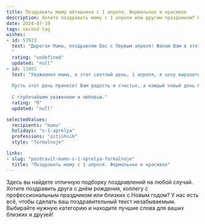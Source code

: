 ```yaml
---
title: Поздравить маму айтишника с 1 апреля. Формальное и красивое
description: Хотите поздравить маму с 1 апреля или другим праздником? Наш ИИ создаст незабываемое поздравление, а вы обязательно выделитесь среди других.  
date: 2024-07-19
tags: second tag
wishes:
- id: 53923
  text: "Дорогая Мама, поздравляю Вас с Первым апреля! Желаю Вам в этот день море улыбок, позитива и приятных сюрпризов. Пусть все задуманное сбудется, работа будет в радость, а  жизнь будет полна ярких красок. С праздником!
  "
  rating: "undefined"
  updated: "null"
- id: 11081
  text: "Уважаемая мама, в этот светлый день, 1 апреля, я хочу выразить Вам глубочайшее уважение и искреннюю благодарность за все, что Вы делаете для нас. Ваш неиссякаемый труд и поддержка в моей профессиональной деятельности, как айтишника, не остаются незамеченными. Ваши мудрые советы и теплота души всегда будут для меня опорой и примером.
  
  Пусть этот день принесет Вам радость и счастье, а каждый новый день будет наполнен улыбками и успехами. Поздравляю Вас с праздником и желаю здоровья, благополучия и счастливых моментов, которые Вы заслуживаете!
  
  С глубочайшим уважением и любовью."
  rating: "0"
  updated: "null"

selectedValues:
  recipients: "mamu"
  holidays: "s-1-aprelya"
  professions: "aitishnik"
  style: "formalnoje"

links:
- slug: "pozdravit-mamu-s-1-aprelya-formalnoje"
  title: "Поздравить маму с 1 апреля. Формальное и красивое"
---
```


Здесь вы найдете отличную подборку поздравлений на любой случай. 
Хотите поздравить друга с днём рождения, коллегу с профессиональным праздником или близких с Новым годом? У нас есть всё, чтобы сделать ваш поздравительный текст незабываемым. Выбирайте нужную категорию и находите лучшие слова для ваших близких и друзей!
